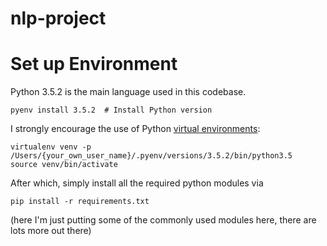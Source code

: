 # nlp-project



# Set up Environment
Python 3.5.2 is the main language used in this codebase.

	pyenv install 3.5.2  # Install Python version

I strongly encourage the use of Python [virtual environments](http://docs.python-guide.org/en/latest/dev/virtualenvs/):

    virtualenv venv -p /Users/{your_own_user_name}/.pyenv/versions/3.5.2/bin/python3.5
    source venv/bin/activate

After which, simply install all the required python modules via

    pip install -r requirements.txt
(here I'm just putting some of the commonly used modules here, there are lots more out there)